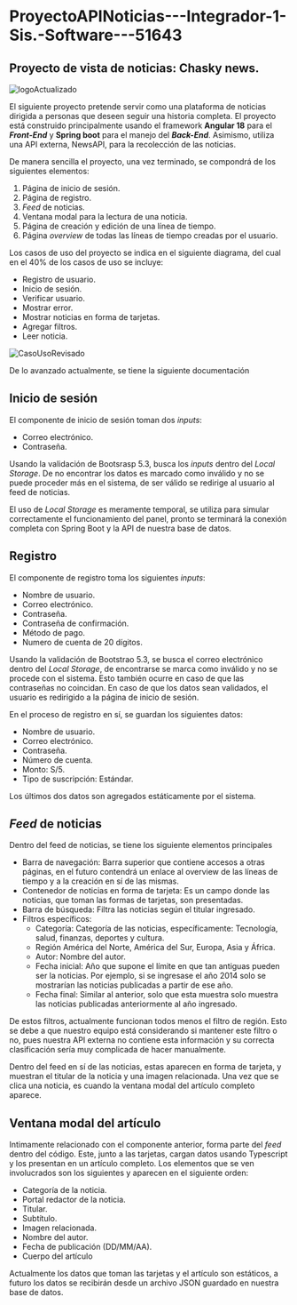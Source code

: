 # ProyectoAPINoticias---Integrador-1-Sis.-Software---51643
## Proyecto de vista de noticias: Chasky news.

![logoActualizado](https://github.com/user-attachments/assets/60d05b73-e3e8-428c-a0ae-54284103a116)

El siguiente proyecto pretende servir como una plataforma de noticias dirigida a personas que deseen seguir una historia completa. El proyecto está construido principalmente usando el framework **Angular 18** para el ___Front-End___ y **Spring boot** para el manejo del ___Back-End___. Asimismo, utiliza una API externa, NewsAPI, para la recolección de las noticias.

 De manera sencilla el proyecto, una vez terminado, se compondrá de los siguientes elementos:

1. Página de inicio de sesión.
2. Página de registro.
3. _Feed_ de noticias.
4. Ventana modal para la lectura de una noticia.
5. Página de creación y edición de una línea de tiempo.
6. Página _overview_ de todas las líneas de tiempo creadas por el usuario.

Los casos de uso del proyecto se indica en el siguiente diagrama, del cual en el 40% de los casos de uso se incluye:
* Registro de usuario.
* Inicio de sesión.
* Verificar usuario.
* Mostrar error.
* Mostrar noticias en forma de tarjetas.
* Agregar filtros.
* Leer noticia.


![CasoUsoRevisado](https://github.com/user-attachments/assets/361735ec-d6fd-40a8-918d-2a10ec2b1e6b)

De lo avanzado actualmente, se tiene la siguiente documentación

## Inicio de sesión
El componente de inicio de sesión toman dos _inputs_: 
- Correo electrónico.
- Contraseña.

Usando la validación de Bootsrasp 5.3, busca los _inputs_ dentro del _Local Storage_. De no encontrar los datos es marcado como inválido y no se puede proceder más en el sistema, de ser válido se redirige al usuario al feed de noticias.

El uso de _Local Storage_ es meramente temporal, se utiliza para simular correctamente el funcionamiento del panel, pronto se terminará la conexión completa con Spring Boot y la API de nuestra base de datos.

## Registro
El componente de registro toma los siguientes _inputs_:
* Nombre de usuario.
* Correo electrónico.
* Contraseña.
* Contraseña de confirmación.
* Método de pago.
* Numero de cuenta de 20 dígitos.

Usando la validación de Bootstrao 5.3, se busca el correo electrónico dentro del _Local Storage_, de encontrarse se marca como inválido y no se procede con el sistema. Esto también ocurre en caso de que las contraseñas no coincidan. En caso de que los datos sean validados, el usuario es redirigido a la página de inicio de sesión.

En el proceso de registro en sí, se guardan los siguientes datos:
* Nombre de usuario.
* Correo electrónico.
* Contraseña.
* Número de cuenta.
* Monto: S/5.
* Tipo de suscripción: Estándar.

Los últimos dos datos son agregados estáticamente por el sistema.

## _Feed_ de noticias
Dentro del feed de noticias, se tiene los siguiente elementos principales
* Barra de navegación: Barra superior que contiene accesos a otras páginas, en el futuro contendrá un enlace al overview de las líneas de tiempo y a la creación en sí de las mismas.
* Contenedor de noticias en forma de tarjeta: Es un campo donde las noticias, que toman las formas de tarjetas, son presentadas.
* Barra de búsqueda: Filtra las noticias según el titular ingresado.
* Filtros específicos: 
    - Categoría: Categoría de las noticias, específicamente: Tecnología, salud, finanzas, deportes y cultura.
    - Región América del Norte, América del Sur, Europa, Asia y África.
    - Autor: Nombre del autor.
    - Fecha inicial: Año que supone el límite en que tan antiguas pueden ser la noticias. Por ejemplo, si se ingresase el año 2014 solo se mostrarían las noticias publicadas a partir de ese año.
    - Fecha final: Similar al anterior, solo que esta muestra solo muestra las noticias publicadas anteriormente al año ingresado.

De estos filtros, actualmente funcionan todos menos el filtro de región. Esto se debe a que nuestro equipo está considerando si mantener este filtro o no, pues nuestra API externa no contiene esta información y su correcta clasificación sería muy complicada de hacer manualmente.

Dentro del feed en sí de las noticias, estas aparecen en forma de tarjeta, y muestran el titular de la noticia y una imagen relacionada. Una vez que se clica una noticia, es cuando la ventana modal del artículo completo aparece.

## Ventana modal del artículo

Intimamente relacionado con el componente anterior, forma parte del _feed_ dentro del código. Este, junto a las tarjetas, cargan datos usando Typescript y los presentan en un artículo completo. Los elementos que se ven involucrados son los siguientes y aparecen en el siguiente orden:

* Categoría de la noticia.
* Portal redactor de la noticia.
* Titular.
* Subtítulo.
* Imagen relacionada.
* Nombre del autor.
* Fecha de publicación (DD/MM/AA).
* Cuerpo del artículo

Actualmente los datos que toman las tarjetas y el artículo son estáticos, a futuro los datos se recibirán desde un archivo JSON guardado en nuestra base de datos.

